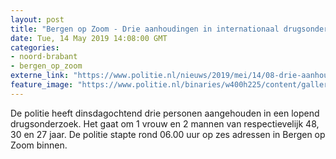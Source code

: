 ```yaml
---
layout: post
title: "Bergen op Zoom - Drie aanhoudingen in internationaal drugsonderzoek"
date: Tue, 14 May 2019 14:08:00 GMT
categories: 
- noord-brabant 
- bergen_op_zoom 
externe_link: "https://www.politie.nl/nieuws/2019/mei/14/08-drie-aanhoudingen-in-internationaal-drugsonderzoek.html"
feature_image: "https://www.politie.nl/binaries/w400h225/content/gallery/politie/stockfotos/infra-en-voertuigen/zijkant-politieauto-met-logo.jpg"
---
```


De politie heeft dinsdagochtend drie personen aangehouden in een lopend drugsonderzoek. Het gaat om 1 vrouw en 2 mannen van respectievelijk 48, 30 en 27 jaar. De politie stapte rond 06.00 uur op zes adressen in Bergen op Zoom binnen.
